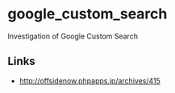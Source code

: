 google_custom_search
====================

Investigation of Google Custom Search


## Links

- http://offsidenow.phpapps.jp/archives/415

